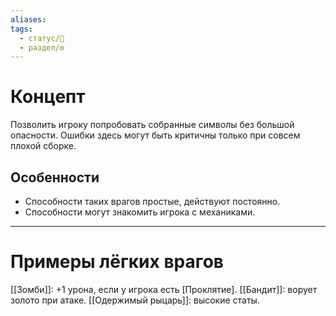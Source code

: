 ```yaml
---
aliases: 
tags:
  - статус/🌱
  - раздел/⚙
---
```

# Концепт
Позволить игроку попробовать собранные символы без большой опасности. Ошибки здесь могут быть критичны только при совсем плохой сборке.

## Особенности
- Способности таких врагов простые, действуют постоянно.
- Способности могут знакомить игрока с механиками.

___

# Примеры лёгких врагов

[[Зомби]]: +1 урона, если у игрока есть [Проклятие].
[[Бандит]]: ворует золото при атаке.
[[Одержимый рыцарь]]: высокие статы.